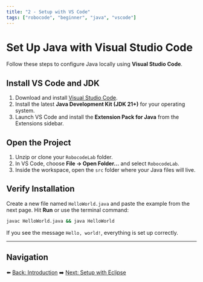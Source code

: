 ```yaml
---
title: "2 - Setup with VS Code"
tags: ["robocode", "beginner", "java", "vscode"]
---
```

# Set Up Java with Visual Studio Code

Follow these steps to configure Java locally using **Visual Studio Code**.

## Install VS Code and JDK

1. Download and install [Visual Studio Code](https://code.visualstudio.com/).
2. Install the latest **Java Development Kit (JDK 21+)** for your operating system.
3. Launch VS Code and install the **Extension Pack for Java** from the Extensions sidebar.

## Open the Project

1. Unzip or clone your `RobocodeLab` folder.
2. In VS Code, choose **File → Open Folder...** and select `RobocodeLab`.
3. Inside the workspace, open the `src` folder where your Java files will live.

## Verify Installation

Create a new file named `HelloWorld.java` and paste the example from the next page. Hit **Run** or use the terminal command:

```bash
javac HelloWorld.java && java HelloWorld
```

If you see the message `Hello, world!`, everything is set up correctly.

---

## Navigation

⬅️ [Back: Introduction](/robocode/Day-1/00_robo_code_intro)
➡️ [Next: Setup with Eclipse](/robocode/Day-1/02_setup_eclipse)
